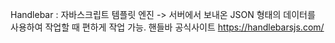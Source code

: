 Handlebar : 자바스크립트 템플릿 엔진 -> 서버에서 보내온 JSON 형태의 데이터를 사용하여 작업할 때 편하게 작업 가능.
핸들바 공식사이트
https://handlebarsjs.com/